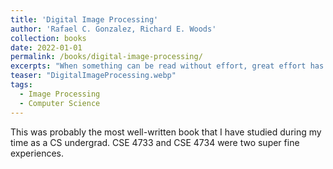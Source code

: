 ```yaml
---
title: 'Digital Image Processing'
author: 'Rafael C. Gonzalez, Richard E. Woods'
collection: books
date: 2022-01-01
permalink: /books/digital-image-processing/
excerpts: "When something can be read without effort, great effort has gone into its writing."
teaser: "DigitalImageProcessing.webp"
tags:
  - Image Processing
  - Computer Science
---
```


This was probably the most well-written book that I have studied during my time as a CS undergrad. CSE 4733 and CSE 4734 were two super fine experiences.